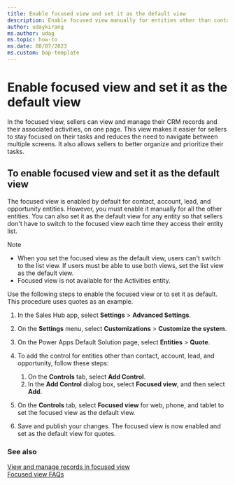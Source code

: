 ```yaml
---
title: Enable focused view and set it as the default view
description: Enable focused view manually for entities other than contact, account, lead, and opportunity and set it as the default view for any entity in Dynamics 365 Sales.
author: udaykirang
ms.author: udag
ms.topic: how-to 
ms.date: 08/07/2023
ms.custom: bap-template 
---
```


# Enable focused view and set it as the default view

In the focused view, sellers can view and manage their CRM records and their associated activities, on one page. This view makes it easier for sellers to stay focused on their tasks and reduces the need to navigate between multiple screens. It also allows sellers to better organize and prioritize their tasks.

## To enable focused view and set it as the default view

The focused view is enabled by default for contact, account, lead, and opportunity entities. However, you must enable it manually for all the other entities. You can also set it as the default view for any entity so that sellers don't have to switch to the focused view each time they access their entity list. 
  
> [!NOTE]
>- When you set the focused view as the default view, users can't switch to the list view. If users must be able to use both views, set the list view as the default view.
>- Focused view is not available for the Activities entity.


Use the following steps to enable the focused view or to set it as default. This procedure uses quotes as an example.

1. In the Sales Hub app, select **Settings** > **Advanced Settings**.
1. On the **Settings** menu, select **Customizations** > **Customize the system**.
1. On the Power Apps Default Solution page, select **Entities** > **Quote**.
1. To add the control for entities other than contact, account, lead, and opportunity, follow these steps:
    1. On the **Controls** tab, select **Add Control**.
    1. In the **Add Control** dialog box, select **Focused view**, and then select **Add**.
1. On the **Controls** tab, select **Focused view** for web, phone, and tablet to set the focused view as the default view. 
    
    
1. Save and publish your changes.
    The focused view is now enabled and set as the default view for quotes.

### See also

[View and manage records in focused view](focused-view.md)  
[Focused view FAQs](faq-sales.yml#focused-view)
